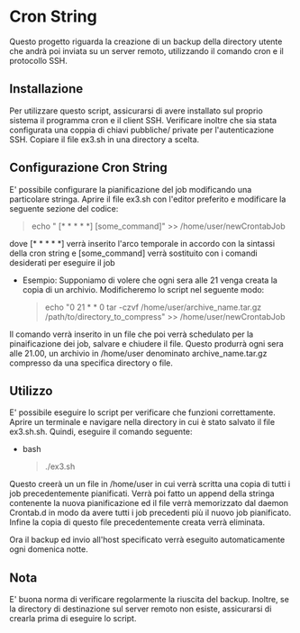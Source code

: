 # Cron String

Questo progetto riguarda la creazione di un backup della directory utente che andrà poi inviata su un server remoto, utilizzando il comando cron e il protocollo SSH.

## Installazione
Per utilizzare questo script, assicurarsi di avere installato sul proprio sistema il programma cron e il client SSH. Verificare inoltre che sia stata configurata una coppia di chiavi pubbliche/ private per l'autenticazione SSH.
Copiare il file ex3.sh in una directory a scelta.

## Configurazione Cron String
E' possibile configurare la pianificazione del job modificando una particolare stringa.
Aprire il file ex3.sh con l'editor preferito e modificare la seguente sezione del codice:

> echo " [* * * * *] [some_command]" >> /home/user/newCrontabJob

dove [* * * * *] verrà inserito l'arco temporale in accordo con la sintassi della cron string e [some_command] verrà sostituito con i comandi desiderati per eseguire il job

- Esempio:
    Supponiamo di volere che ogni sera alle 21 venga creata la copia di un archivio. Modificheremo lo script nel seguente modo:

    > echo "0 21 * * 0 tar -czvf /home/user/archive_name.tar.gz /path/to/directory_to_compress" >> /home/user/newCrontabJob

Il comando verrà inserito in un file che poi verrà schedulato per la pinaificazione dei job, salvare e chiudere il file.
Questo produrrà ogni sera alle 21.00, un archivio in /home/user denominato archive_name.tar.gz compresso da una specifica directory o file.



## Utilizzo
E' possibile eseguire lo script per verificare che funzioni correttamente. Aprire un terminale e navigare nella directory in cui è stato salvato il file ex3.sh.sh. Quindi, eseguire il comando seguente:

- bash

    > ./ex3.sh

Questo creerà un un file in /home/user in cui verrà scritta una copia di tutti i job precedentemente pianificati.
Verrà poi fatto un append della stringa contenente la nuova pianificazione ed il file verrà memorizzato dal daemon Crontab.d
in modo da avere tutti i job precedenti più il nuovo job pianificato.
Infine la copia di questo file precedentemente creata verrà eliminata.

Ora il backup ed invio all'host specificato verrà eseguito automaticamente ogni domenica notte.

## Nota
E' buona norma di verificare regolarmente la riuscita del backup. Inoltre, se la directory di destinazione sul server remoto non esiste, assicurarsi di crearla prima di eseguire lo script.